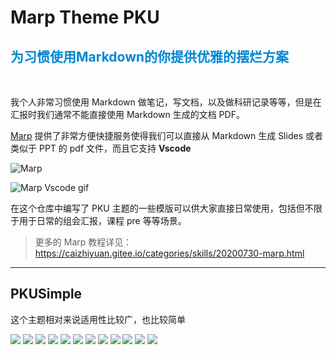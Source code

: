 # Marp Theme PKU
<h2 style='font-weight:bold; color:#0187d0;'>
为习惯使用Markdown的你提供优雅的摆烂方案
</h2>
</br>

我个人非常习惯使用 Markdown 做笔记，写文档，以及做科研记录等等，但是在汇报时我们通常不能直接使用 Markdown 生成的文档 PDF。


[Marp](https://marp.app/) 提供了非常方便快捷服务使得我们可以直接从 Markdown 生成 Slides 或者类似于 PPT 的 pdf 文件，而且它支持 **Vscode**

![Marp](https://img-blog.csdnimg.cn/20201128181858481.png?x-oss-process=image/watermark,type_ZmFuZ3poZW5naGVpdGk,shadow_10,text_aHR0cHM6Ly9ibG9nLmNzZG4ubmV0L3dlaXhpbl80MTY1MDM0OA==,size_16,color_FFFFFF,t_70)

![Marp Vscode gif](https://raw.githubusercontent.com/marp-team/marp-vscode/main/docs/toggle.gif)

在这个仓库中编写了 PKU 主题的一些模版可以供大家直接日常使用，包括但不限于用于日常的组会汇报，课程 pre 等等场景。

> 更多的 Marp 教程详见：
> https://caizhiyuan.gitee.io/categories/skills/20200730-marp.html
---

## PKUSimple
这个主题相对来说适用性比较广，也比较简单

![](assets/PKUSimple/%E5%B9%BB%E7%81%AF%E7%89%871.PNG)
![](assets/PKUSimple/%E5%B9%BB%E7%81%AF%E7%89%872.PNG)
![](assets/PKUSimple/%E5%B9%BB%E7%81%AF%E7%89%873.PNG)
![](assets/PKUSimple/%E5%B9%BB%E7%81%AF%E7%89%874.PNG)
![](assets/PKUSimple/%E5%B9%BB%E7%81%AF%E7%89%875.PNG)
![](assets/PKUSimple/%E5%B9%BB%E7%81%AF%E7%89%876.PNG)
![](assets/PKUSimple/%E5%B9%BB%E7%81%AF%E7%89%877.PNG)
![](assets/PKUSimple/%E5%B9%BB%E7%81%AF%E7%89%878.PNG)
![](assets/PKUSimple/%E5%B9%BB%E7%81%AF%E7%89%879.PNG)
![](assets/PKUSimple/%E5%B9%BB%E7%81%AF%E7%89%8710.PNG)
![](assets/PKUSimple/%E5%B9%BB%E7%81%AF%E7%89%8711.PNG)
![](assets/PKUSimple/%E5%B9%BB%E7%81%AF%E7%89%8712.PNG)